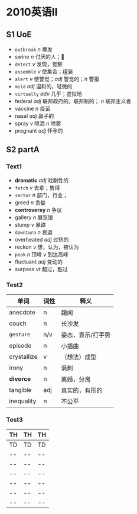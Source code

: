 # 2010英语Ⅱ
## S1 UoE
* `outbreak` *n* 爆发
* swine *n* 讨厌的人；🐖
* `detect` *v* 发现，觉察
* `assemble` *v* 使集合；组装
* `alert` *v* 使警觉；*adj* 警觉的；*n* 警报
* `mild` *adj* 温和的，轻微的
* `virtually` *adv* 几乎；虚拟地
* federal *adj* 联邦政府的，联邦制的； *n* 联邦主义者
* vaccine *n* 疫苗
* nasal *adj* 鼻子的
* spray *v* 喷洒 *n* 喷雾
* pregnant *adj* 怀孕的

## S2 partA
### Text1
* **dramatic** *adj* 戏剧性的
* `fetch` *v* 去拿；售得
* `sector` *n* 部门，行业；
* greed *n* 贪婪
* **controversy** *n* 争议
* gallery *n* 展览馆
* slump *v* 暴跌
* `downturn` *n* 衰退
* overheated *adj* 过热的   
* reckon *v* 想，认为，被认为
* `peak` *n* 顶峰 *v* 到达高峰  
* fluctuant *adj* 变动的
* surpass *vt* 超过，胜过

### Test2

| 单词 | 词性 | 释义 |
| -- | -- | -- |
| anecdote | n | 趣闻 |
| couch | n | 长沙发 |
| `gesture` | n/v | 姿态，表示/打手势 |
| episode | n | 小插曲 |
| crystallize | v | （想法）成型 |
| irony | n | 讽刺 |
| **divorce** | n | 离婚，分离 |
| tangible | adj | 真实的，有形的 |
| inequality | n | 不公平 |

### Test3
| TH | TH | TH |
| -- | -- | -- |
| TD | TD | TD |
| -- | -- | -- |
| -- | -- | -- |
| -- | -- | -- |
| -- | -- | -- |
| -- | -- | -- |
| -- | -- | -- |